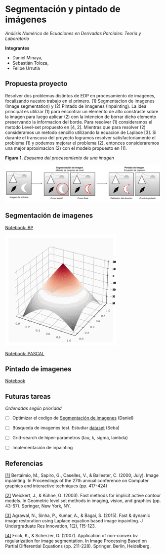 # Segmentación y pintado de imágenes

*Análisis Numérico de Ecuaciones en Derivadas Parciales: Teoría y Laboratorio*

**Integrantes** 
* Daniel Minaya, 
* Sebastián Toloza, 
* Felipe Urrutia

## Propuesta proyecto

Resolver dos problemas distintos de EDP en procesamiento de imagenes, focalizando nuestro trabajo en el primero. (1) Segmentacion de imagenes (Image segmentation) y (2) Pintado de imagenes (Inpainting). La idea principal es utilizar (1) para encontrar un elemento de alto constraste sobre la imagen para luego aplicar (2) con la intencion de borrar dicho elemento preservando la informacion del borde. Para resolver (1) consideramos el metodo Level-set propuesto en [4, 2]. Mientras que para resolver (2) consideramos un metodo sencillo utilizando la ecuacion de Laplace [3]. Si durante el transcuso del proyecto logramos resolver satisfactoriamente el problema (1) y podemos mejorar el problema (2), entonces consideraremos una mejor aproximacion (2) con el modelo propuesto en [1].

**Figura 1.** *Esquema del procesamiento de una imagen*

<img src="https://github.com/furrutiav/edpn-computer-vision-2022/blob/main/Esquema.png" alt="drawing" width="650"/>

## Segmentación de imagenes

[Notebook: BP](https://github.com/furrutiav/edpn-computer-vision-2022/blob/main/01%20Level-set%20Image%20segmentation.ipynb)

<img src="https://github.com/furrutiav/edpn-computer-vision-2022/blob/main/matplot003.gif">

[Notebook: PASCAL](https://github.com/furrutiav/edpn-computer-vision-2022/blob/main/02%20Level-set%20Image%20segmentation.ipynb)
## Pintado de imagenes
[Notebook]()

## Futuras tareas

*Ordenadas según prioridad*
- [ ] Optimizar el codigo de [Segmentación de imagenes](https://github.com/furrutiav/edpn-computer-vision-2022/blob/main/01%20Level-set%20Image%20segmentation.ipynb) (Daniel)
- [ ] Búsqueda de imagenes test. Estudiar [dataset](https://www2.eecs.berkeley.edu/Research/Projects/CS/vision/bsds/) (Seba)
- [ ] Grid-search de hiper-parametros (tau, k, sigma, lambda)
- [ ] Implementación de inpainting



## Referencias

[[1]](https://dl.acm.org/doi/abs/10.1145/344779.344972)
Bertalmio, M., Sapiro, G., Caselles, V., & Ballester, C. (2000, July). Image inpainting. In Proceedings of the 27th annual conference on Computer graphics and interactive techniques (pp. 417-424)

[[2]](https://link.springer.com/chapter/10.1007/0-387-21810-6_3)
Weickert, J., & Kühne, G. (2003). Fast methods for implicit active contour models. In Geometric level set methods in imaging, vision, and graphics (pp. 43-57). Springer, New York, NY.

[[3]](https://www.researchgate.net/publication/311103980_Fast_Dynamic_Image_Restoration_using_Laplace_equation_Based_Image_Inpainting)
Agrawal, N., Sinha, P., Kumar, A., & Bagai, S. (2015). Fast & dynamic image restoration using Laplace equation based image inpainting. J Undergraduate Res Innovation, 1(2), 115-123.

[[4]](https://link.springer.com/chapter/10.1007/978-3-540-33267-1_12?noAccess=true)
Frick, K., & Scherzer, O. (2007). Application of non-convex bv regularization for image segmentation. In Image Processing Based on Partial Differential Equations (pp. 211-228). Springer, Berlin, Heidelberg.

